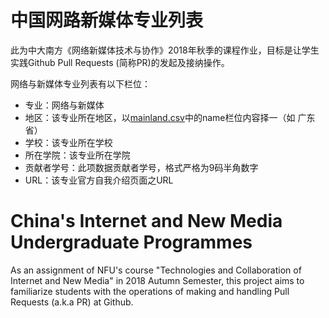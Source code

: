 # 中国网路新媒体专业列表
此为中大南方《网络新媒体技术与协作》2018年秋季的课程作业，目标是让学生实践Github Pull Requests (简称PR)的发起及接纳操作。

网络与新媒体专业列表有以下栏位：

* 专业：网络与新媒体
* 地区：该专业所在地区，以[mainland.csv](./mainland.csv)中的name栏位内容择一（如 广东省）
* 学校：该专业所在学校
* 所在学院：该专业所在学院
* 贡献者学号：此项数据贡献者学号，格式严格为9码半角数字
* URL：该专业官方自我介绍页面之URL

# China's Internet and New Media Undergraduate Programmes
As an assignment of NFU's course "Technologies and Collaboration of Internet and New Media" in 2018 Autumn Semester, this project aims to familiarize students with the operations of making and handling Pull Requests (a.k.a PR) at Github. 
